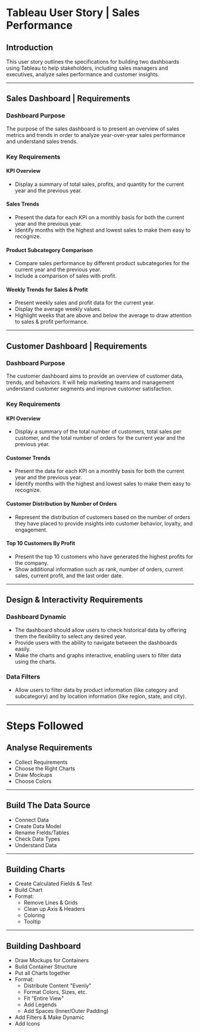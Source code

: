 # Tableau User Story | Sales Performance

## Introduction
This user story outlines the specifications for building two dashboards using Tableau to help stakeholders, including sales managers and executives, analyze sales performance and customer insights.

---

## Sales Dashboard | Requirements

### Dashboard Purpose
The purpose of the sales dashboard is to present an overview of sales metrics and trends in order to analyze year-over-year sales performance and understand sales trends.

### Key Requirements

#### KPI Overview
- Display a summary of total sales, profits, and quantity for the current year and the previous year.

#### Sales Trends
- Present the data for each KPI on a monthly basis for both the current year and the previous year.
- Identify months with the highest and lowest sales to make them easy to recognize.

#### Product Subcategory Comparison
- Compare sales performance by different product subcategories for the current year and the previous year.
- Include a comparison of sales with profit.

#### Weekly Trends for Sales & Profit
- Present weekly sales and profit data for the current year.
- Display the average weekly values.
- Highlight weeks that are above and below the average to draw attention to sales & profit performance.

---

## Customer Dashboard | Requirements

### Dashboard Purpose
The customer dashboard aims to provide an overview of customer data, trends, and behaviors. It will help marketing teams and management understand customer segments and improve customer satisfaction.

### Key Requirements

#### KPI Overview
- Display a summary of the total number of customers, total sales per customer, and the total number of orders for the current year and the previous year.

#### Customer Trends
- Present the data for each KPI on a monthly basis for both the current year and the previous year.
- Identify months with the highest and lowest sales to make them easy to recognize.

#### Customer Distribution by Number of Orders
- Represent the distribution of customers based on the number of orders they have placed to provide insights into customer behavior, loyalty, and engagement.

#### Top 10 Customers By Profit
- Present the top 10 customers who have generated the highest profits for the company.
- Show additional information such as rank, number of orders, current sales, current profit, and the last order date.

---

## Design & Interactivity Requirements

### Dashboard Dynamic
- The dashboard should allow users to check historical data by offering them the flexibility to select any desired year.
- Provide users with the ability to navigate between the dashboards easily.
- Make the charts and graphs interactive, enabling users to filter data using the charts.

### Data Filters
- Allow users to filter data by product information (like category and subcategory) and by location information (like region, state, and city).


---

# Steps Followed

## Analyse Requirements
- Collect Requirements
- Choose the Right Charts
- Draw Mockups
- Choose Colors

---

## Build The Data Source
- Connect Data
- Create Data Model
- Rename Fields/Tables
- Check Data Types
- Understand Data

---

## Building Charts
- Create Calculated Fields & Test
- Build Chart
- Format:
  - Remove Lines & Grids
  - Clean up Axis & Headers
  - Coloring
  - Tooltip

---

## Building Dashboard
- Draw Mockups for Containers
- Build Container Structure
- Put all Charts together
- Format:
  - Distribute Content "Evenly"
  - Format Colors, Sizes, etc.
  - Fit "Entire View"
  - Add Legends
  - Add Spaces (Inner/Outer Padding)
- Add Filters & Make Dynamic
- Add Icons
